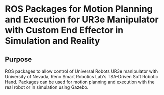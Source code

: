 # ROS Packages for Motion Planning and Execution for UR3e Manipulator with Custom End Effector in Simulation and Reality

## Purpose
ROS packages to allow control of Universal Robots UR3e manipulator with University of Nevada, Reno Smart Robotics Lab's TSA-Driven Soft Robotic Hand. Packages can be used for motion planning and execution with the real robot or in simulation using Gazebo.
